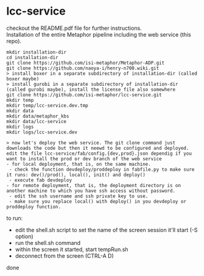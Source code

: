 lcc-service
===========
checkout the README.pdf file for further instructions.
<br/>Installation of the entire Metaphor pipeline including the web service (this repo).

```
mkdir installation-dir
cd installation-dir
git clone https://github.com/isi-metaphor/Metaphor-ADP.git
git clone https://github.com/naoya-i/henry-n700.wiki.git
> install boxer in a separate subdirectory of installation-dir (called boxer maybe)
> install gurobi in a separate subdirectory of installation-dir (called gurobi maybe), install the license file also somewhere
git clone https://github.com/isi-metaphor/lcc-service.git
mkdir temp
mkdir temp/lcc-service.dev.tmp
mkdir data
mkdir data/metaphor_kbs
mkdir data/lcc-service
mkdir logs
mkdir logs/lcc-service.dev

> now let's deploy the web service. The git clone command just downloads the code but then it neewd to be configured and deployed.
edit the file lcc-service/fab/config.{dev,prod}.json dependig if you want to install the prod or dev branch of the web service
- for local deployment, that is, on the same machine.
 - check the function devdeploy/proddeploy in fabfile.py to make sure it runs: dev()/prod(), local(), init() and deploy()
 - execute fab devdeploy
- for remote deployment, that is, the deployment directory is on another machine to which you have ssh access without password.
 - edit the ssh username and ssh private key to use.
 - make sure you replace local() with deploy() in you devdeploy or proddeploy function.
```
to run:
- edit the shell.sh script to set the name of the screen session it'll start (-S option)
- run the shell.sh command
- within the screen it started, start tempRun.sh
- deconnect from the screen (CTRL-A D)

done
